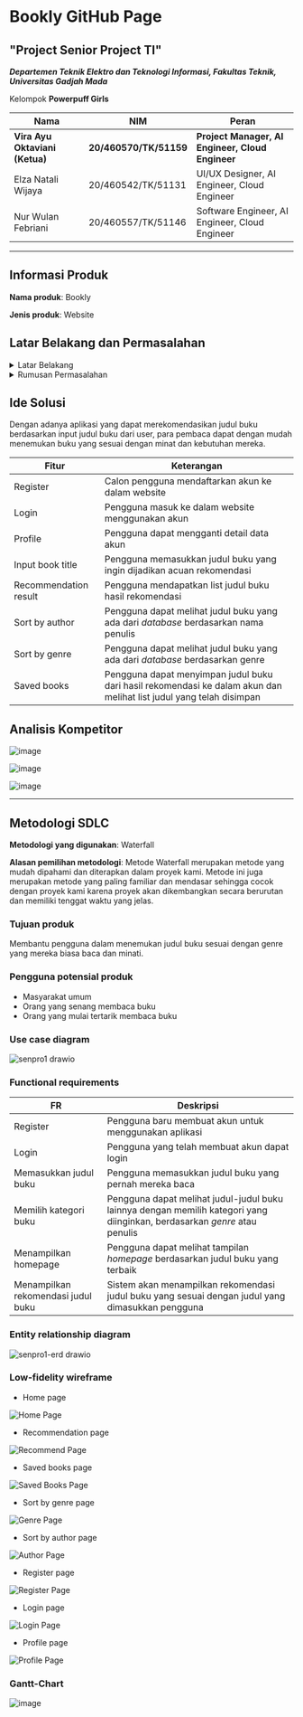 # Bookly GitHub Page
## "Project Senior Project TI"
***Departemen Teknik Elektro dan Teknologi Informasi, Fakultas Teknik, Universitas Gadjah Mada***

Kelompok **Powerpuff Girls**

|Nama|NIM|Peran|
|---|---|---|
|**Vira Ayu Oktaviani (Ketua)**|**20/460570/TK/51159**|**Project Manager, AI Engineer, Cloud Engineer**|
|Elza Natali Wijaya|20/460542/TK/51131|UI/UX Designer, AI Engineer, Cloud Engineer|
|Nur Wulan Febriani|20/460557/TK/51146|Software Engineer, AI Engineer, Cloud Engineer|

___

## Informasi Produk
**Nama produk**: Bookly<br>

**Jenis produk**: Website<br>

## Latar Belakang dan Permasalahan
<details>
  <summary>Latar Belakang</summary>
  <p>
    Semakin banyaknya jumlah buku yang tersedia di pasaran membuat banyak orang kesulitan dalam memilih buku yang sesuai dengan minat dan kebutuhan mereka. Banyak orang yang menghabiskan waktu berjam-jam untuk mencari buku yang sesuai dengan preferensi mereka, dan seringkali mereka masih kesulitan menemukan buku yang tepat.
  </p>
</details>
<details>
  <summary>Rumusan Permasalahan</summary>
  <p> 
    - Buku apa yang dapat dibaca selanjutnya tetapi sesuai dengan preferensi?
  </p>
</details>

## Ide Solusi
Dengan adanya aplikasi yang dapat merekomendasikan judul buku berdasarkan input judul buku dari user, para pembaca dapat dengan mudah menemukan buku yang sesuai dengan minat dan kebutuhan mereka.

|Fitur|Keterangan|
|---|---|
|Register|Calon pengguna mendaftarkan akun ke dalam website|
|Login|Pengguna masuk ke dalam website menggunakan akun|
|Profile|Pengguna dapat mengganti detail data akun|
|Input book title|Pengguna memasukkan judul buku yang ingin dijadikan acuan rekomendasi|
|Recommendation result|Pengguna mendapatkan list judul buku hasil rekomendasi|
|Sort by author|Pengguna dapat melihat judul buku yang ada dari _database_ berdasarkan nama penulis|
|Sort by genre|Pengguna dapat melihat judul buku yang ada dari _database_ berdasarkan genre|
|Saved books|Pengguna dapat menyimpan judul buku dari hasil rekomendasi ke dalam akun dan melihat list judul yang telah disimpan|

## Analisis Kompetitor
![image](https://user-images.githubusercontent.com/72687883/222958546-1e82d097-0e30-45a8-88aa-637abbca6bf2.png)

![image](https://user-images.githubusercontent.com/72687883/222958616-3726b91b-46e3-4f18-9690-eaa4f8350f1b.png)

![image](https://user-images.githubusercontent.com/72687883/222958668-2e20eff8-dfbe-4650-ab77-73a013387b49.png)

___

## Metodologi SDLC
**Metodologi yang digunakan**: Waterfall<br>

**Alasan pemilihan metodologi**: Metode Waterfall merupakan metode yang mudah dipahami dan diterapkan dalam proyek kami. Metode ini juga merupakan metode yang paling familiar dan mendasar sehingga cocok dengan proyek kami karena proyek akan dikembangkan secara berurutan dan memiliki tenggat waktu yang jelas.<br>

### Tujuan produk
Membantu pengguna dalam menemukan judul buku sesuai dengan genre yang mereka biasa baca dan minati.<br>

### Pengguna potensial produk
- Masyarakat umum
- Orang yang senang membaca buku
- Orang yang mulai tertarik membaca buku

### Use case diagram
![senpro1 drawio](https://user-images.githubusercontent.com/72687883/222960970-fe660f0f-ea43-482f-85a7-8aaaa8e0acc9.png)

### Functional requirements
|FR|Deskripsi|
|---|---|
|Register|Pengguna baru membuat akun untuk menggunakan aplikasi|
|Login|Pengguna yang telah membuat akun dapat login|
|Memasukkan judul buku|Pengguna memasukkan judul buku yang pernah mereka baca|
|Memilih kategori buku|Pengguna dapat melihat judul-judul buku lainnya dengan memilih kategori yang diinginkan, berdasarkan _genre_ atau penulis|
|Menampilkan homepage|Pengguna dapat melihat tampilan _homepage_ berdasarkan judul buku yang terbaik|
|Menampilkan rekomendasi judul buku|Sistem akan menampilkan rekomendasi judul buku yang sesuai dengan judul yang dimasukkan pengguna|

### Entity relationship diagram
![senpro1-erd drawio](https://user-images.githubusercontent.com/72687883/222961214-b9a45e0c-1f7a-46db-9d0c-bc7f182c432e.png)

### Low-fidelity wireframe
- Home page

![Home Page](https://user-images.githubusercontent.com/72687883/222961400-2bd64712-7974-4549-a37e-9e19e0b1d6b3.png)
- Recommendation page

![Recommend Page](https://user-images.githubusercontent.com/72687883/222961408-63fe65f1-ffaf-4c43-81fc-605dafdd89a3.png)
- Saved books page

![Saved Books Page](https://user-images.githubusercontent.com/72687883/222961413-59f403c3-900e-4ec6-8e47-d9536e69c914.png)
- Sort by genre page

![Genre Page](https://user-images.githubusercontent.com/72687883/222961423-6a46f340-1120-4ed1-89af-9456e47cac91.png)
- Sort by author page

![Author Page](https://user-images.githubusercontent.com/72687883/222961432-43ad453c-83ce-42de-965c-04245226b19b.png)
- Register page

![Register Page](https://user-images.githubusercontent.com/72687883/222961439-a8555b2a-622e-49bd-98f4-7e453cad5417.png)
- Login page

![Login Page](https://user-images.githubusercontent.com/72687883/222961446-430602eb-0a31-4245-a5d1-20c21e76e677.png)
- Profile page

![Profile Page](https://user-images.githubusercontent.com/72687883/222961465-d1e01366-2a17-4c46-a521-6bbc9e85f657.png)

### Gantt-Chart

![image](https://user-images.githubusercontent.com/72687883/222961808-ddadca03-7fdd-4ab2-af95-6530c28b6c10.png)
